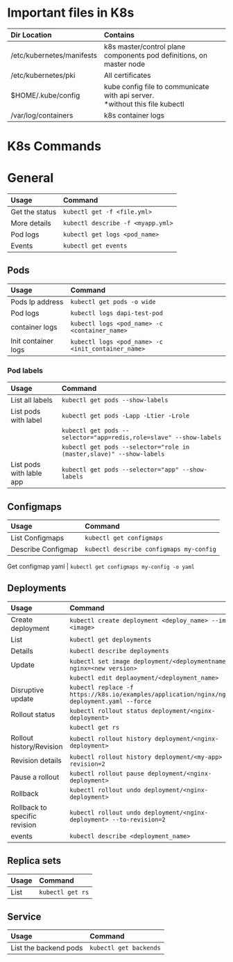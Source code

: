 # Important files in K8s

| Dir Location | Contains |
| :----------- | :------- |
| /etc/kubernetes/manifests | k8s master/control plane components pod definitions, on master node |
| /etc/kubernetes/pki | All certificates |
| $HOME/.kube/config | kube config file to communicate with api server.<br/> *without this file kubectl | can't communicate with api server*  
| /var/log/containers | k8s container logs |

# K8s Commands

# General
Usage | Command
:---- | :------
Get the status | `kubectl get -f <file.yml>`
More details | `kubectl describe -f <myapp.yml>`
Pod logs  | `kubectl get logs <pod_name>`
Events | `kubectl get events`

## Pods
Usage | Command
:---- | :------
Pods Ip address | `kubectl get pods -o wide`
Pod logs | `kubectl logs dapi-test-pod`
container logs | `kubectl logs <pod_name> -c <container_name>`
Init container logs | `kubectl logs <pod_name> -c <init_container_name>`


### Pod labels
Usage | Command
:---- | :------
List all labels | `kubectl get pods --show-labels`
List pods with label | `kubectl get pods -Lapp -Ltier -Lrole`
|                                            | `kubectl get pods --selector="app=redis,role=slave" --show-labels`
|                      | `kubectl get pods --selector="role in (master,slave)" --show-labels`
|List pods with lable app    | `kubectl get pods --selector="app" --show-labels`

## Configmaps
Usage | Command
:---- | :------
List Configmaps | `kubectl get configmaps`
Describe Configmap | `kubectl describe configmaps my-config`

Get configmap yaml | `kubectl get configmaps my-config -o yaml`

## Deployments
Usage | Command
:---- | :------
Create deployment | `kubectl create deployment <deploy_name> --image=<image>`
List | `kubectl get deployments`
Details | `kubectl describe deployments`
Update | `kubectl set image deployment/<deploymentname> nginx=<new version> `
|      | `kubectl edit deplaoyment/<deployment_name>`
Disruptive update | `kubectl replace -f https://k8s.io/examples/application/nginx/nginx-deployment.yaml --force`
Rollout status | `kubectl rollout status deployment/<nginx-deployment>`
|              | `kubectl get rs`
Rollout history/Revision | `kubectl rollout history deployment/<nginx-deployment>`
Revision details | `kubectl rollout history deployment/<my-app> --revision=2`
Pause a rollout | `kubectl rollout pause deployment/<nginx-deployment>`
Rollback | `kubectl rollout undo deployment/<nginx-deployment>`
Rollback to specific revision | `kubectl rollout undo deployment/<nginx-deployment> --to-revision=2`
events | `kubectl describe <deployment_name>`

## Replica sets
Usage | Command
:---- | :------
List | `kubectl get rs`

## Service
Usage | Command
:---- | :------
List the backend pods | `kubectl get backends`